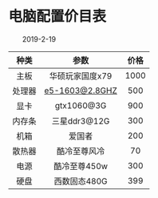 # 电脑配置价目表

&emsp;&emsp;2019-2-19

种类|参数|价格
:-:|:-:|:-:
主板   | 华硕玩家国度x79 | 1000
处理器 | e5-1603@2.8GHZ | 500
显卡   |gtx1060@3G | 900
内存条 | 三星ddr3@12G | 300
机箱 | 爱国者 | 200
散热器 | 酷冷至尊风冷 |  70
电源 | 酷冷至尊450w |  300
硬盘 | 西数固态480G | 399